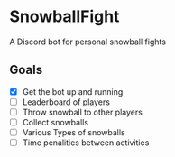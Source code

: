 # SnowballFight

A Discord bot for personal snowball fights

## Goals

- [x] Get the bot up and running
- [ ] Leaderboard of players
- [ ] Throw snowball to other players
- [ ] Collect snowballs
- [ ] Various Types of snowballs
- [ ] Time penalities between activities

